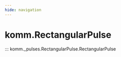 ```yaml
---
hide: navigation
---
```


# komm.RectangularPulse

::: komm._pulses.RectangularPulse.RectangularPulse
